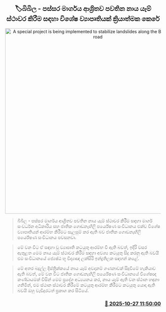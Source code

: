<p align='center'><b><h2 align='center' title='A special project is being implemented to stabilize landslides along the Bibila-Passara road'>🏷බිබිල - පස්සර මාර්ගය ආශ්‍රිතව පවතින නාය යෑම් ස්ථාවර කිරීම සඳහා විශේෂ ව්‍යාපෘතියක් ක්‍රියාත්මක කෙරේ</h2></b></p>
<p align='center'><img src='https://helakuru.sgp1.cdn.digitaloceanspaces.com/esana/images/lib/landslide-road.jpg' width='600' alt='A special project is being implemented to stabilize landslides along the Bibila-Passara road'></p>

> බිබිල - පස්සර මාර්ගය ආශ්‍රිතව පවතින නාය යෑම් ස්ථාවර කිරීම සඳහා මාර්ග සංවර්ධන අධිකාරිය සහ ජාතික ගොඩනැඟිලි පර්යේෂණ සංවිධානය එක්ව විශේෂ ව්‍යාපෘතියක් ආරම්භ කිරීමට සැලසුම් කර ඇති බව ජාතික ගොඩනැඟිලි පර්යේෂණ සංවිධානය පවසනවා.

> මේ වන විට ඒ සඳහා වූ ව්‍යාපෘති කටයුතු ආරම්භ වී ඇති බවත්, ඉදිරි වසර ඇතුළත මෙම නාය යෑම් ස්ථාවර කිරීම සඳහා අවශ්‍ය කටයුතු සිදු කරනු ඇති බවයි එම සංවිධානයේ ජ්‍යෙෂ්ඨ භූ විද්‍යාඥ ලක්සිරි ඉන්ද්‍රතිලක සඳහන් කළේ.

> මේ අතර බදුල්ල දිස්ත්‍රික්කයේ නාය යෑම් අවදානම් ගණනාවක් සිදුවීමේ හැකියාව ඇති බවත්, මේ වන විට ජාතික ගොඩනැඟිලි පර්යේෂණ සංවිධානයේ විශේෂඥ කණ්ඩායමක් විසින් මෙම ප්‍රදේශ අධ්‍යයනය කර, නාය යෑම් ඇති වන ස්ථාන හඳුනා ගනිමින්, එම ස්ථාන ස්ථාවර කිරීමේ කටයුතු ආරම්භ කිරීමට කටයුතු යොදා ඇති බවයි ඔහු වැඩිදුරටත් ප්‍රකාශ කර සිටියේ.



<h3 align='right'><a href='https://www.helakuru.lk/esana/p/114823/'>📅 2025-10-27 11:50:00</a></h3>

